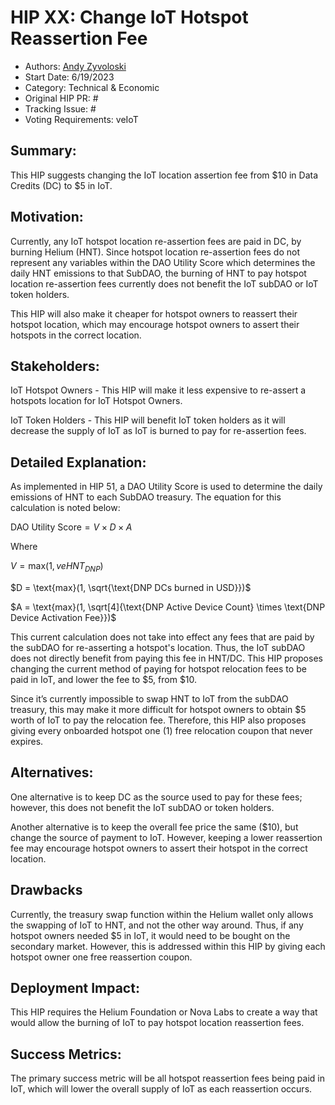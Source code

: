 # HIP XX: Change IoT Hotspot Reassertion Fee
- Authors: [Andy Zyvoloski](https://github.com/heatedlime)
- Start Date: 6/19/2023
- Category: Technical & Economic
- Original HIP PR: #
- Tracking Issue: #
- Voting Requirements: veIoT

## Summary: 
This HIP suggests changing the IoT location assertion fee from $10 in Data Credits (DC) to $5 in IoT. 

## Motivation:
Currently, any IoT hotspot location re-assertion fees are paid in DC, by burning Helium (HNT). Since hotspot location re-assertion fees do not represent any variables within the DAO Utility Score which determines the daily HNT emissions to that SubDAO, the burning of HNT to pay hotspot location re-assertion fees currently does not benefit the IoT subDAO or IoT token holders. 

This HIP will also make it cheaper for hotspot owners to reassert their hotspot location, which may encourage hotspot owners to assert their hotspots in the correct location. 

## Stakeholders:

IoT Hotspot Owners - This HIP will make it less expensive to re-assert a hotspots location for IoT Hotspot Owners. 

IoT Token Holders - This HIP will benefit IoT token holders as it will decrease the supply of IoT as IoT is burned to pay for re-assertion fees. 

## Detailed Explanation:
As implemented in HIP 51, a DAO Utility Score is used to determine the daily emissions of HNT to each SubDAO treasury. The equation for this calculation is noted below:

$\text{DAO Utility Score} = V \times D \times A$

Where

$V = \text{max}(1, veHNT_{DNP})$

$D = \text{max}(1, \sqrt{\text{DNP DCs burned in USD}})$

$A = \text{max}(1, \sqrt[4]{\text{DNP Active Device Count} \times \text{DNP Device Activation Fee}})$


This current calculation does not take into effect any fees that are paid by the subDAO for re-asserting a hotspot's location. Thus, the IoT subDAO does not directly benefit from paying this fee in HNT/DC. This HIP proposes changing the current method of paying for hotspot relocation fees to be paid in IoT, and lower the fee to $5, from $10.

Since it’s currently impossible to swap HNT to IoT from the subDAO treasury, this may make it more difficult for hotspot owners to obtain $5 worth of IoT to pay the relocation fee. Therefore, this HIP also proposes giving every onboarded hotspot one (1) free relocation coupon that never expires. 

## Alternatives:
One alternative is to keep DC as the source used to pay for these fees; however, this does not benefit the IoT subDAO or token holders.

Another alternative is to keep the overall fee price the same ($10), but change the source of payment to IoT. However, keeping a lower reassertion fee may encourage hotspot owners to assert their hotspot in the correct location. 

## Drawbacks
Currently, the treasury swap function within the Helium wallet only allows the swapping of IoT to HNT, and not the other way around. Thus, if any hotspot owners needed $5 in IoT, it would need to be bought on the secondary market. However, this is addressed within this HIP by giving each hotspot owner one free reassertion coupon. 


## Deployment Impact:
This HIP requires the Helium Foundation or Nova Labs to create a way that would allow the burning of IoT to pay hotspot location reassertion fees. 

## Success Metrics:
The primary success metric will be all hotspot reassertion fees being paid in IoT, which will lower the overall supply of IoT as each reassertion occurs. 
